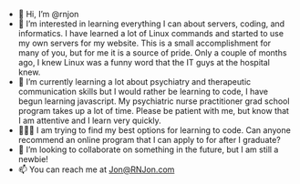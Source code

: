 - 👋 Hi, I’m @rnjon
- 👀 I’m interested in learning everything I can about servers, coding, and informatics. I have learned a lot of Linux commands and started to use my own servers for my website. This is a small accomplishment for many of you, but for me it is a source of pride. Only a couple of months ago, I knew Linux was a funny word that the IT guys at the hospital knew.
- 🌱 I’m currently learning a lot about psychiatry and therapeutic communication skills but I would rather be learning to code, I have begun learning javascript. My psychiatric nurse practitioner grad school program takes up a lot of time. Please be patient with me, but know that I am attentive and I learn very quickly.
- 🧠👨‍💻 I am trying to find my best options for learning to code. Can anyone recommend an online program that I can apply to for after I graduate?
- 💞️ I’m looking to collaborate on something in the future, but I am still a newbie!
- 📫 You can reach me at Jon@RNJon.com 

<!---
rnjon/rnjon is a ✨ special ✨ repository because its `README.md` (this file) appears on your GitHub profile.
You can click the Preview link to take a look at your changes.
--->
